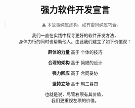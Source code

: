 <h1 align='center'>强力软件开发宣言</h1>

<blockquote align="center"> ⚠️ 本故事纯属虚构，如有雷同纯属巧合。</blockquote>

<p align="center">我们一直在实践中探寻更好的软件开发方法，<br />
身体力行的同时也帮助他人。由此我们建立了如下价值观：</p>

<p align="center"><strong>群体的力量</strong> 高于 个体的技巧</p>
<p align="center"><strong>合理的架构</strong> 高于 简陋的设计</p>
<p align="center"><strong>强力回应</strong> 高于 合同妥协</p>
<p align="center"><strong>坚持立场</strong> 高于 朝三暮四</p>

<p align="center">也就是说，尽管右项有其价值，<br/ >
我们更重视左项的价值。</p>

